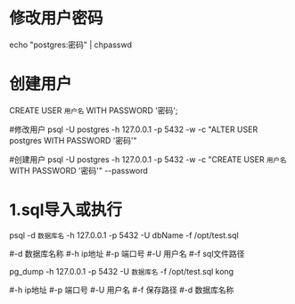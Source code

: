 # 修改用户密码

echo "postgres:密码" | chpasswd

# 创建用户

CREATE USER `用户名` WITH PASSWORD '密码';

#修改用户
psql -U postgres -h 127.0.0.1 -p 5432 -w -c "ALTER USER postgres WITH PASSWORD '密码'"

#创建用户
psql -U postgres -h 127.0.0.1 -p 5432 -w -c "CREATE USER `用户名` WITH PASSWORD '密码'" --password


# 1.sql导入或执行

psql -d `数据库名` -h 127.0.0.1 -p 5432 -U dbName -f /opt/test.sql

#-d 数据库名称
#-h ip地址
#-p 端口号
#-U 用户名
#-f sql文件路径

pg_dump  -h 127.0.0.1 -p 5432 -U `数据库名` -f /opt/test.sql kong


#-h ip地址
#-p 端口号
#-U 用户名
#-f 保存路径
#-d 数据库名称
